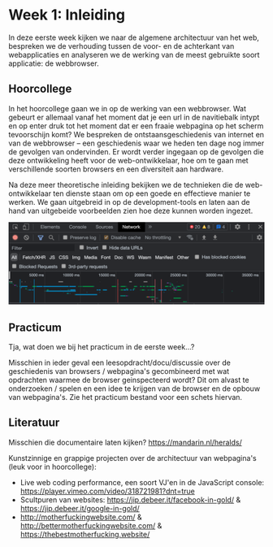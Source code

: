 # Week 1: Inleiding

In deze eerste week kijken we naar de algemene architectuur van het web, bespreken we de verhouding tussen de voor- en de achterkant van webapplicaties en analyseren we de werking van de meest gebruikte soort applicatie: de webbrowser.

## Hoorcollege

In het hoorcollege gaan we in op de werking van een webbrowser. Wat gebeurt er allemaal vanaf het moment dat je een url in de navitiebalk intypt en op enter druk tot het moment dat er een fraaie webpagina op het scherm tevoorschijn komt? We bespreken de ontstaansgeschiedenis van internet en van de webbrowser – een geschiedenis waar we heden ten dage nog immer de gevolgen van ondervinden. Er wordt verder ingegaan op de gevolgen die deze ontwikkeling heeft voor de web-ontwikkelaar, hoe om te gaan met verschillende soorten browsers en een diversiteit aan hardware.

Na deze meer theoretische inleiding bekijken we de technieken die de web-ontwikkelaar ten dienste staan om op een goede en effectieve manier te werken. We gaan uitgebreid in op de development-tools en laten aan de hand van uitgebeide voorbeelden zien hoe deze kunnen worden ingezet.

![De developer-tools in Google Chrome](../imgs/developer-tools.png)
 
## Practicum

Tja, wat doen we bij het practicum in de eerste week...?

Misschien in ieder geval een leesopdracht/docu/discussie over de geschiedenis van browsers / webpagina's gecombineerd met wat opdrachten waarmee de browser geinspecteerd wordt? Dit om alvast te onderzoeken / spelen en een idee te krijgen van de browser en de opbouw van webpagina's. Zie het practicum bestand voor een schets hiervan.

## Literatuur

Misschien die documentaire laten kijken? 
https://mandarin.nl/heralds/

Kunstzinnige en grappige projecten over de architectuur van webpagina's (leuk voor in hoorcollege):
- Live web coding performance, een soort VJ'en in de JavaScript console: https://player.vimeo.com/video/318721981?dnt=true
- Scultpuren van websites: https://jip.debeer.it/facebook-in-gold/ & https://jip.debeer.it/google-in-gold/
- http://motherfuckingwebsite.com/ & http://bettermotherfuckingwebsite.com/ & https://thebestmotherfucking.website/

